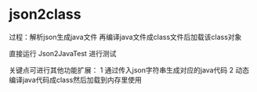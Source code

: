 # json2class
过程：解析json生成java文件 再编译java文件成class文件后加载该class对象

直接运行 Json2JavaTest 进行测试

关键点可进行其他功能扩展：
1 通过传入json字符串生成对应的java代码
2 动态编译java代码成class然后加载到内存里使用
